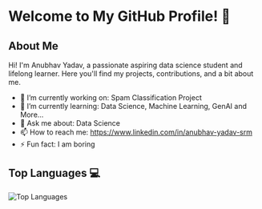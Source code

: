 # Welcome to My GitHub Profile! 👋

## About Me
Hi! I'm Anubhav Yadav, a passionate aspiring data science student and lifelong learner. Here you'll find my projects, contributions, and a bit about me.

- 🔭 I’m currently working on: Spam Classification Project
- 🌱 I’m currently learning: Data Science, Machine Learning, GenAI and More...
- 💬 Ask me about: Data Science
- 📫 How to reach me: https://www.linkedin.com/in/anubhav-yadav-srm
- ⚡ Fun fact: I am boring

## Top Languages 💻
![Top Languages](https://github-readme-stats.vercel.app/api/top-langs/?username=AnubhavYadavBCA25&layout=compact&theme=radical)
